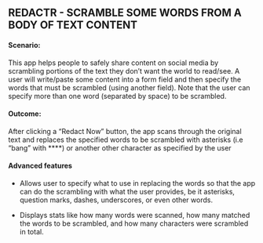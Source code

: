 ## REDACTR - SCRAMBLE SOME WORDS FROM A BODY OF TEXT CONTENT

#### Scenario:
This app helps people to safely share content on social media by scrambling portions of the text they don’t want the world to read/see. A user will write/paste some content into a form field and then specify the words that must be scrambled (using another field). Note that the user can specify more than one word (separated by space) to be scrambled.

#### Outcome:
After clicking a “Redact Now” button, the app scans through the original text and replaces the specified words to be scrambled with asterisks (i.e “bang” with ****) or another other character as specified by the user


#### Advanced features
* Allows user to specify what to use in replacing the words so that the app can do the scrambling with what the user provides, be it asterisks, question marks, dashes, underscores, or even other words.

* Displays stats like how many words were scanned, how many matched the words to be scrambled, and how many characters were scrambled in total.
